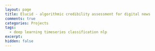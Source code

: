 ```yaml
---
layout: page
title: Elucid - algorithmic credibility assessment for digital news
comments: true
categories: Projects
tags:
  - deep learning timeseries classification nlp
excerpt:
hidden: false
---
```

